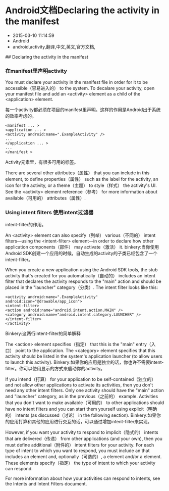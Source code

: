 # Android文档Declaring the activity in the manifest
- 2015-03-10 11:14:59
- Android
- android,activity,翻译,中文,英文,官方文档,

<!--markdown-->## Declaring the activity in the manifest

### 在manifest里声明activity

You must declare your activity in the manifest file in order for it to be accessible（容易进入的） to the system. To decalare your activity, open your manifest file and add an \<activity\> element as a child of the \<application\> element.

每一个activity都必须在项目的manifest里声明。这样的作用是Android出于系统的效率考虑的。 

    <manifest ... > 
    <application ... >
    <activity android:name=".ExampleActivity" /> 
    ... 
    </application ... > 
    ... 
    </manifest >

Activity元素里，有很多可用的标签。

There are several other attributes（属性） that you can include in this element, to define properties（属性） such as the label for the activity, an icon for the activity, or a theme（主题） to style（样式） the activity's UI. See the \<activity\> element reference（参考） for more information about available（可用的） attributes（属性）.

### Using intent filters 使用intent过滤器

intent-filter的作用。

An \<activity\> element can also specify（列举） various（不同的） intent filters—using the \<intent-filter\> element—in order to declare how other application components（部件） may activate（激活） it.
binkery:当你使用Android SDK创建一个应用的时候，自动生成的activity的子类已经包含了一个intent-filter。

When you create a new application using the Android SDK tools, the stub activity that's created for you automatically（自动的） includes an intent filter that declares the activity responds to the "main" action and should be placed in the "launcher" category（分类）. The intent filter looks like this:

    <activity android:name=".ExampleActivity" android:icon="@drawable/app_icon">
    <intent-filter>
    <action android:name="android.intent.action.MAIN" />
    <category android:name="android.intent.category.LAUNCHER" />
    </intent-filter>
    </activity>

Binkery:这两行intent-filter的简单解释

The \<action\> element specifies（指定） that this is the "main" entry（入口） point to the application. The \<category\> element specifies that this activity should be listed in the system's application launcher (to allow users to launch this activity).
Binkery:如果你的应用是独立的话，你也许不需要intent-filter。你可以使用显示的方式来启动你的activity。

If you intend（打算） for your application to be self-contained（独立的） and not allow other applications to activate its activities, then you don't need any other intent filters. Only one activity should have the "main" action and "launcher" category, as in the previous（之前的） example. Activities that you don't want to make available（可用的） to other applications should have no intent filters and you can start them yourself using explicit（明确的） intents (as discussed（讨论） in the following section).
Binkery:如果你的应用打算和其他的应用进行交互的话，可以通过增加intent-filter来实现。

However, if you want your activity to respond to implicit（隐式的） intents that are delivered（传递） from other applications (and your own), then you must define additional（附件的） intent filters for your activity. For each type of intent to which you want to respond, you must include an <intent-filter> that includes an <action> element and, optionally（可选的）, a <category> element and/or a <data> element. These elements specify（指定） the type of intent to which your activity can respond.

For more information about how your activities can respond to intents, see the Intents and Intent Filters document.